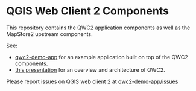 QGIS Web Client 2 Components
============================

This repository contains the QWC2 application components as well as the
MapStore2 upstream components.

See:
* [qwc2-demo-app](https://github.com/qgis/qwc2-demo-app) for an example application built on top of the QWC2 components.
* [this presentation](http://blog.sourcepole.ch/assets/2019/qwc2-fossgis19.pdf) for an overview and architecture of QWC2.

Please report issues on QGIS web client 2 at [qwc2-demo-app/issues](https://github.com/qgis/qwc2-demo-app/issues)
